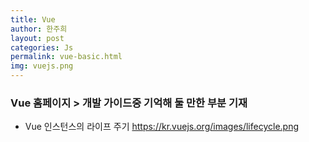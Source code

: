 ```yaml
---
title: Vue 
author: 한주희
layout: post
categories: Js
permalink: vue-basic.html
img: vuejs.png
---
```


### Vue 홈페이지 > 개발 가이드중 기억해 둘 만한 부분 기재

  * Vue 인스턴스의 라이프 주기
  https://kr.vuejs.org/images/lifecycle.png
